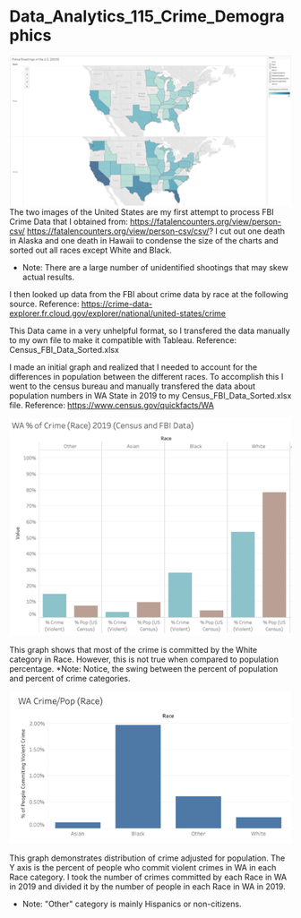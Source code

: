 # Data_Analytics_115_Crime_Demographics



![Shooting Map of America (Race) 2019](https://raw.githubusercontent.com/levicollins9/Data_Analytics_115_Crime_Demographics/master/Shooting%20Map%20of%20America%20(Race)%202019.png)
The two images of the United States are my first attempt to process FBI Crime Data that I obtained from: https://fatalencounters.org/view/person-csv/
https://fatalencounters.org/view/person-csv/csv/?
I cut out one death in Alaska and one death in Hawaii to condense the size of the charts and sorted out all races except White and Black. 
* Note: There are a large number of unidentified shootings that may skew actual results.


I then looked up data from the FBI about crime data by race at the following source.
Reference: https://crime-data-explorer.fr.cloud.gov/explorer/national/united-states/crime

This Data came in a very unhelpful format, so I transfered the data manually to my own file to make it compatible with Tableau. 
Reference: Census_FBI_Data_Sorted.xlsx

I made an initial graph and realized that I needed to account for the differences in population between the different races. To accomplish this I went to the census bureau and manually transfered the data about population numbers in WA State in 2019 to my Census_FBI_Data_Sorted.xlsx file.
Reference: https://www.census.gov/quickfacts/WA


![WA % of Crime (Race) 2019](https://raw.githubusercontent.com/levicollins9/Data_Analytics_115_Crime_Demographics/master/WA%20Percent%20of%20Crime%20(Race)%202019.png)

This graph shows that most of the crime is committed by the White category in Race. However, this is not true when compared to population percentage. 
*Note: Notice, the swing between the percent of population and percent of crime categories.


![WA Crime by Population (Race) 2019](https://raw.githubusercontent.com/levicollins9/Data_Analytics_115_Crime_Demographics/master/WA%20Crime%20by%20Population%20(Race)%202019.png)

This graph demonstrates distribution of crime adjusted for population. The Y axis is the percent of people who commit violent crimes in WA in each Race category. I took the number of crimes committed by each Race in WA in 2019 and divided it by the number of people in each Race in WA in 2019.
* Note: "Other" category is mainly Hispanics or non-citizens.
